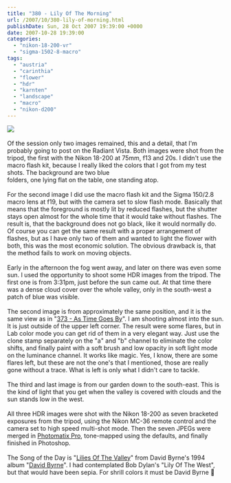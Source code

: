 ```yaml
---
title: "380 - Lily Of The Morning"
url: /2007/10/380-lily-of-morning.html
publishDate: Sun, 28 Oct 2007 19:39:00 +0000
date: 2007-10-28 19:39:00
categories: 
  - "nikon-18-200-vr"
  - "sigma-1502-8-macro"
tags: 
  - "austria"
  - "carinthia"
  - "flower"
  - "hdr"
  - "karnten"
  - "landscape"
  - "macro"
  - "nikon-d200"
---
```

<a href="https://d25zfm9zpd7gm5.cloudfront.net/1200x1200/2007/20071028_084340_nx_ps.jpg" target="_blank"><img src="https://d25zfm9zpd7gm5.cloudfront.net/0600x0600/2007/20071028_084340_nx_ps.jpg"/></a><br/><br/>Of the session only two images remained, this and a detail, that I'm probably going to post on the Radiant Vista. Both images were shot from the tripod, the first with the Nikon 18-200 at 75mm, f13 and 20s. I didn't use the macro flash kit, because I really liked the colors that I got from my test shots. The background are two blue <br/>folders, one lying flat on the table, one standing atop.<br/><br/><a href="https://d25zfm9zpd7gm5.cloudfront.net/1200x1200/2007/20071028_090935_nx_ps.jpg" target="_blank"><img alt="" border="0" src="https://d25zfm9zpd7gm5.cloudfront.net/0150x0150/2007/20071028_090935_nx_ps.jpg" style="margin: 0pt 0px 0pt 10px; float: right;"/></a> For the second image I did use the macro flash kit and the Sigma 150/2.8 macro lens at f19, but with the camera set to slow flash mode. Basically that means that the foreground is mostly lit by reduced flashes, but the shutter stays open almost for the whole time that it would take without flashes. The result is, that the background does not go black, like it would normally do. Of course you can get the same result with a proper arrangement of flashes, but as I have only two of them and wanted to light the flower with both, this was the most economic solution. The obvious drawback is, that the method fails to work on moving objects.<br/><br/><a href="https://d25zfm9zpd7gm5.cloudfront.net/1200x1200/2007/20071028_153137_hdr_ps.jpg" target="_blank"><img alt="" border="0" src="https://d25zfm9zpd7gm5.cloudfront.net/0150x0150/2007/20071028_153137_hdr_ps.jpg" style="margin: 0pt 10px 0pt 0px; float: left;"/></a> Early in the afternoon the fog went away, and later on there was even some sun. I used the opportunity to shoot some HDR images from the tripod. The first one is from 3:31pm, just before the sun came out. At that time there was a dense cloud cover over the whole valley, only in the south-west a patch of blue was visible. <br/><br/><a href="https://d25zfm9zpd7gm5.cloudfront.net/1200x1200/2007/20071028_164044_hdr_ps.jpg" target="_blank"><img alt="" border="0" src="https://d25zfm9zpd7gm5.cloudfront.net/0150x0150/2007/20071028_164044_hdr_ps.jpg" style="margin: 0pt 0px 0pt 10px; float: right;"/></a> The second image is from approximately the same position, and it is the same view as in "<a href="/2007/10/373-as-time-goes-by.html" target="_blank">373 - As Time Goes By</a>". I am shooting almost into the sun. It is just outside of the upper left corner. The result were some flares, but in Lab color mode you can get rid of them in a very elegant way. Just use the clone stamp separately on the "a" and "b" channel to eliminate the color shifts, and finally paint with a soft brush and low opacity in soft light mode on the luminance channel. It works like magic. Yes, I know, there are some flares left, but these are not the one's that I mentioned, those are really gone without a trace. What is left is only what I didn't care to tackle. <br/><br/><a href="https://d25zfm9zpd7gm5.cloudfront.net/1200x1200/2007/20071028_164136_hdr_ps.jpg" target="_blank"><img alt="" border="0" src="https://d25zfm9zpd7gm5.cloudfront.net/0150x0150/2007/20071028_164136_hdr_ps.jpg" style="margin: 0pt 10px 0pt 0px; float: left;"/></a> The third and last image is from our garden down to the south-east. This is the kind of light that you get when the valley is covered with clouds and the sun stands low in the west.<br/><br/>All three HDR images were shot with the Nikon 18-200 as seven bracketed exposures from the tripod, using the Nikon MC-36 remote control and the camera set to high speed multi-shot mode. Then the seven JPEGs were merged in <a href="http://www.hdrsoft.com/" target="_blank">Photomatix Pro</a>, tone-mapped using the defaults, and finally finished in Photoshop.<br/><br/>The Song of the Day is "<a href="http://davidbyrne.lyrics.info/liliesofthevalley.html" target="_blank">Lilies Of The Valley</a>" from David Byrne's 1994 album "<a href="http://www.amazon.com/David-Byrne/dp/B000002MPU" target="_blank">David Byrne</a>". I had contemplated Bob Dylan's "Lily Of The West", but that would have been sepia. For shrill colors it must be David Byrne 🙂
